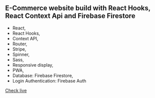 ## E-Commerce website build with React Hooks, React Context Api and Firebase Firestore

- React,
- React Hooks,
- Context API,
- Router,
- Stripe,
- Spinner,
- Sass,
- Responsive display,
- PWA,
- Database: Firebase Firestore,
- Login Authentication: Firebase Auth

[Check live](https://e-commerce-22.firebaseapp.com/)
